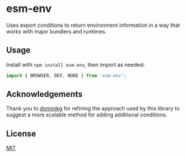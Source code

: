 # esm-env

Uses export conditions to return environment information in a way that works with major bundlers and runtimes.

## Usage

Install with `npm install esm-env`, then import as needed:

```js
import { BROWSER, DEV, NODE } from 'esm-env';
```

## Acknowledgements

Thank you to [dominikg](https://github.com/dominikg) for refining the approach used by this library to suggest a more scalable method for adding additional conditions.

## License

[MIT](LICENSE)
